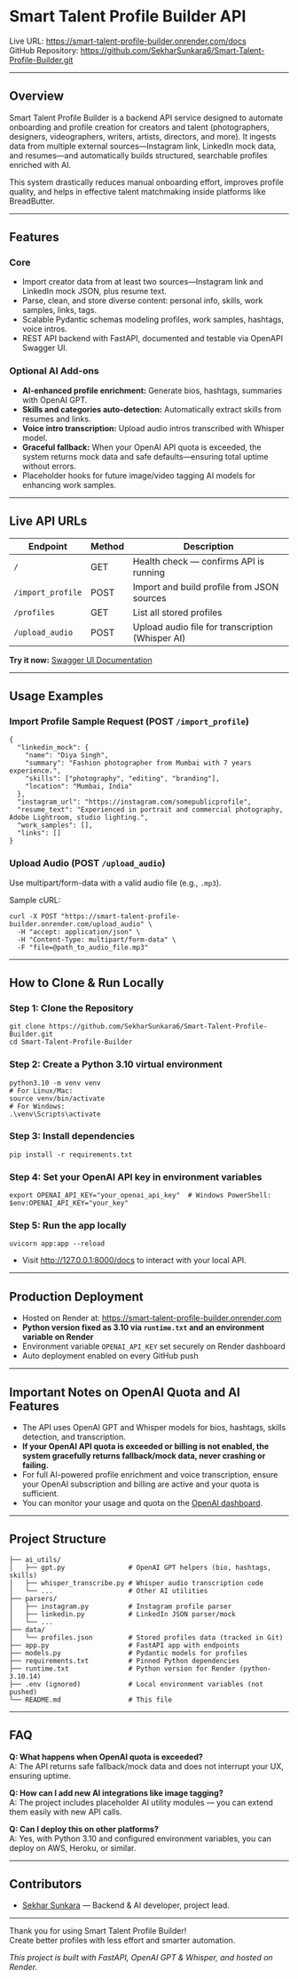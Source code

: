 # Smart Talent Profile Builder API

Live URL: https://smart-talent-profile-builder.onrender.com/docs  
GitHub Repository: https://github.com/SekharSunkara6/Smart-Talent-Profile-Builder.git

---

## Overview

Smart Talent Profile Builder is a backend API service designed to automate onboarding and profile creation for creators and talent (photographers, designers, videographers, writers, artists, directors, and more). It ingests data from multiple external sources—Instagram link, LinkedIn mock data, and resumes—and automatically builds structured, searchable profiles enriched with AI.

This system drastically reduces manual onboarding effort, improves profile quality, and helps in effective talent matchmaking inside platforms like BreadButter.

---

## Features

### Core

- Import creator data from at least two sources—Instagram link and LinkedIn mock JSON, plus resume text.
- Parse, clean, and store diverse content: personal info, skills, work samples, links, tags.
- Scalable Pydantic schemas modeling profiles, work samples, hashtags, voice intros.
- REST API backend with FastAPI, documented and testable via OpenAPI Swagger UI.

### Optional AI Add-ons

- **AI-enhanced profile enrichment:** Generate bios, hashtags, summaries with OpenAI GPT.
- **Skills and categories auto-detection:** Automatically extract skills from resumes and links.
- **Voice intro transcription:** Upload audio intros transcribed with Whisper model.
- **Graceful fallback:** When your OpenAI API quota is exceeded, the system returns mock data and safe defaults—ensuring total uptime without errors.
- Placeholder hooks for future image/video tagging AI models for enhancing work samples.

---

## Live API URLs

| Endpoint               | Method | Description                                        |
|------------------------|--------|----------------------------------------------------|
| `/`                    | GET    | Health check — confirms API is running             |
| `/import_profile`      | POST   | Import and build profile from JSON sources         |
| `/profiles`            | GET    | List all stored profiles                           |
| `/upload_audio`        | POST   | Upload audio file for transcription (Whisper AI)   |

**Try it now:** [Swagger UI Documentation](https://smart-talent-profile-builder.onrender.com/docs)

---

## Usage Examples

### Import Profile Sample Request (POST `/import_profile`)

```
{
  "linkedin_mock": {
    "name": "Diya Singh",
    "summary": "Fashion photographer from Mumbai with 7 years experience.",
    "skills": ["photography", "editing", "branding"],
    "location": "Mumbai, India"
  },
  "instagram_url": "https://instagram.com/somepublicprofile",
  "resume_text": "Experienced in portrait and commercial photography, Adobe Lightroom, studio lighting.",
  "work_samples": [],
  "links": []
}
```

### Upload Audio (POST `/upload_audio`)

Use multipart/form-data with a valid audio file (e.g., `.mp3`).

Sample cURL:

```
curl -X POST "https://smart-talent-profile-builder.onrender.com/upload_audio" \
  -H "accept: application/json" \
  -H "Content-Type: multipart/form-data" \
  -F "file=@path_to_audio_file.mp3"
```

---

## How to Clone & Run Locally

### Step 1: Clone the Repository

```
git clone https://github.com/SekharSunkara6/Smart-Talent-Profile-Builder.git
cd Smart-Talent-Profile-Builder
```

### Step 2: Create a Python 3.10 virtual environment

```
python3.10 -m venv venv
# For Linux/Mac:
source venv/bin/activate
# For Windows:
.\venv\Scripts\activate
```

### Step 3: Install dependencies

```
pip install -r requirements.txt
```

### Step 4: Set your OpenAI API key in environment variables

```
export OPENAI_API_KEY="your_openai_api_key"  # Windows PowerShell: $env:OPENAI_API_KEY="your_key"
```

### Step 5: Run the app locally

```
uvicorn app:app --reload
```

- Visit http://127.0.0.1:8000/docs to interact with your local API.

---

## Production Deployment

- Hosted on Render at: https://smart-talent-profile-builder.onrender.com
- **Python version fixed as 3.10 via `runtime.txt` and an environment variable on Render**
- Environment variable `OPENAI_API_KEY` set securely on Render dashboard
- Auto deployment enabled on every GitHub push

---

## Important Notes on OpenAI Quota and AI Features

- The API uses OpenAI GPT and Whisper models for bios, hashtags, skills detection, and transcription.
- **If your OpenAI API quota is exceeded or billing is not enabled, the system gracefully returns fallback/mock data, never crashing or failing.**
- For full AI-powered profile enrichment and voice transcription, ensure your OpenAI subscription and billing are active and your quota is sufficient.
- You can monitor your usage and quota on the [OpenAI dashboard](https://platform.openai.com/account/usage).

---

## Project Structure

```
├── ai_utils/
│   ├── gpt.py                # OpenAI GPT helpers (bio, hashtags, skills)
│   ├── whisper_transcribe.py # Whisper audio transcription code
│   └── ...                   # Other AI utilities
├── parsers/
│   ├── instagram.py          # Instagram profile parser
│   ├── linkedin.py           # LinkedIn JSON parser/mock
│   └── ...
├── data/
│   └── profiles.json         # Stored profiles data (tracked in Git)
├── app.py                    # FastAPI app with endpoints
├── models.py                 # Pydantic models for profiles
├── requirements.txt          # Pinned Python dependencies
├── runtime.txt               # Python version for Render (python-3.10.14)
├── .env (ignored)            # Local environment variables (not pushed)
└── README.md                 # This file
```

---

## FAQ

**Q: What happens when OpenAI quota is exceeded?**  
A: The API returns safe fallback/mock data and does not interrupt your UX, ensuring uptime.

**Q: How can I add new AI integrations like image tagging?**  
A: The project includes placeholder AI utility modules — you can extend them easily with new API calls.

**Q: Can I deploy this on other platforms?**  
A: Yes, with Python 3.10 and configured environment variables, you can deploy on AWS, Heroku, or similar.

---

## Contributors

- [Sekhar Sunkara](https://github.com/SekharSunkara6) — Backend & AI developer, project lead.

---

Thank you for using Smart Talent Profile Builder!  
Create better profiles with less effort and smarter automation.

*This project is built with FastAPI, OpenAI GPT & Whisper, and hosted on Render.*
```
